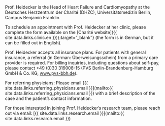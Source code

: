 Prof. Heidecker is the Head of Heart Failure and Cardiomyopathy at the Deutsches Herzzentrum der Charité (DHZC), Universitätsmedizin Berlin, Campus Benjamin Franklin.

To schedule an appointment with Prof. Heidecker at her clinic, please complete the form available on the [Charité website]({{ site.data.links.clinic.en }}){:target=”\_blank”} (the form is in German, but it can be filled out in English).

Prof. Heidecker accepts all insurance plans. For patients with general insurance, a referral (in German: Überweisungsschein) from a primary care provider is required. For billing inquiries, including questions about self-pay, please contact +49 (0)30 319008-15 (PVS Berlin-Brandenburg-Hamburg GmbH & Co. KG, www.pvs-bbh.de).

For referring physicians: Please email [{{ site.data.links.referring_physicians.email }}](mailto:{{ site.data.links.referring_physicians.email }}) with a brief description of the case and the patient’s contact information.

For those interested in joining Prof. Heidecker’s research team, please reach out via email: [{{ site.data.links.research.email }}](mailto:{{ site.data.links.research.email }})
